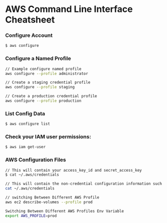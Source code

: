 
# AWS Command Line Interface Cheatsheet

### Configure Account

```sh
$ aws configure
```

### Configure a Named Profile
```sh
// Example configure named profile
aws configure --profile administrator

// Create a staging credential profile
aws configure --profile staging

// Create a production credential profile
aws configure --profile production
```

### List Config Data
```sh
$ aws configure list
```

### Check your IAM user permissions:
```sh
$ aws iam get-user
```

### AWS Configuration Files

```sh
// This will contain your access_key_id and secret_access_key
$ cat ~/.aws/credentials
```

```sh
// This will contain the non-credential configuration information such as region and output
cat ~/.aws/credentials
```

```sh
// switching Between Different AWS Profile
aws ec2 describe-volumes --profile prod
```

```sh
Switching Between Different AWS Profiles Env Variable
export AWS_PROFILE=prod
```

